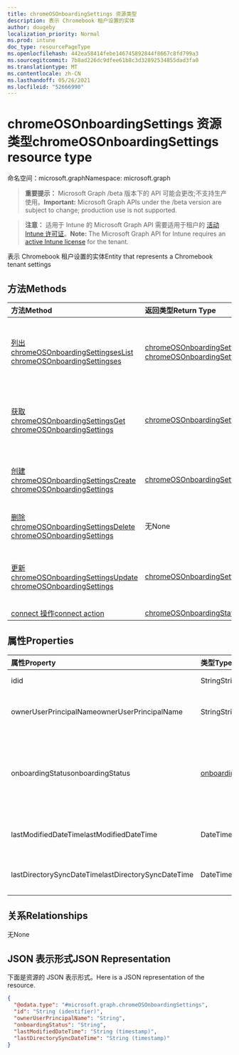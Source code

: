 ```yaml
---
title: chromeOSOnboardingSettings 资源类型
description: 表示 Chromebook 租户设置的实体
author: dougeby
localization_priority: Normal
ms.prod: intune
doc_type: resourcePageType
ms.openlocfilehash: 442ea58414febe146745892844f8667c8fd799a3
ms.sourcegitcommit: 7b8ad226dc9dfee61b8c3d32892534855dad3fa0
ms.translationtype: MT
ms.contentlocale: zh-CN
ms.lasthandoff: 05/26/2021
ms.locfileid: "52666990"
---
```

# <a name="chromeosonboardingsettings-resource-type"></a><span data-ttu-id="b9ecf-103">chromeOSOnboardingSettings 资源类型</span><span class="sxs-lookup"><span data-stu-id="b9ecf-103">chromeOSOnboardingSettings resource type</span></span>

<span data-ttu-id="b9ecf-104">命名空间：microsoft.graph</span><span class="sxs-lookup"><span data-stu-id="b9ecf-104">Namespace: microsoft.graph</span></span>

> <span data-ttu-id="b9ecf-105">**重要提示：** Microsoft Graph /beta 版本下的 API 可能会更改;不支持生产使用。</span><span class="sxs-lookup"><span data-stu-id="b9ecf-105">**Important:** Microsoft Graph APIs under the /beta version are subject to change; production use is not supported.</span></span>

> <span data-ttu-id="b9ecf-106">**注意：** 适用于 Intune 的 Microsoft Graph API 需要适用于租户的 [活动 Intune 许可证](https://go.microsoft.com/fwlink/?linkid=839381)。</span><span class="sxs-lookup"><span data-stu-id="b9ecf-106">**Note:** The Microsoft Graph API for Intune requires an [active Intune license](https://go.microsoft.com/fwlink/?linkid=839381) for the tenant.</span></span>

<span data-ttu-id="b9ecf-107">表示 Chromebook 租户设置的实体</span><span class="sxs-lookup"><span data-stu-id="b9ecf-107">Entity that represents a Chromebook tenant settings</span></span>

## <a name="methods"></a><span data-ttu-id="b9ecf-108">方法</span><span class="sxs-lookup"><span data-stu-id="b9ecf-108">Methods</span></span>
|<span data-ttu-id="b9ecf-109">方法</span><span class="sxs-lookup"><span data-stu-id="b9ecf-109">Method</span></span>|<span data-ttu-id="b9ecf-110">返回类型</span><span class="sxs-lookup"><span data-stu-id="b9ecf-110">Return Type</span></span>|<span data-ttu-id="b9ecf-111">说明</span><span class="sxs-lookup"><span data-stu-id="b9ecf-111">Description</span></span>|
|:---|:---|:---|
|[<span data-ttu-id="b9ecf-112">列出 chromeOSOnboardingSettingses</span><span class="sxs-lookup"><span data-stu-id="b9ecf-112">List chromeOSOnboardingSettingses</span></span>](../api/intune-chromebooksync-chromeosonboardingsettings-list.md)|<span data-ttu-id="b9ecf-113">[chromeOSOnboardingSettings](../resources/intune-chromebooksync-chromeosonboardingsettings.md) 集合</span><span class="sxs-lookup"><span data-stu-id="b9ecf-113">[chromeOSOnboardingSettings](../resources/intune-chromebooksync-chromeosonboardingsettings.md) collection</span></span>|<span data-ttu-id="b9ecf-114">列出 [chromeOSOnboardingSettings 对象的属性和](../resources/intune-chromebooksync-chromeosonboardingsettings.md) 关系。</span><span class="sxs-lookup"><span data-stu-id="b9ecf-114">List properties and relationships of the [chromeOSOnboardingSettings](../resources/intune-chromebooksync-chromeosonboardingsettings.md) objects.</span></span>|
|[<span data-ttu-id="b9ecf-115">获取 chromeOSOnboardingSettings</span><span class="sxs-lookup"><span data-stu-id="b9ecf-115">Get chromeOSOnboardingSettings</span></span>](../api/intune-chromebooksync-chromeosonboardingsettings-get.md)|[<span data-ttu-id="b9ecf-116">chromeOSOnboardingSettings</span><span class="sxs-lookup"><span data-stu-id="b9ecf-116">chromeOSOnboardingSettings</span></span>](../resources/intune-chromebooksync-chromeosonboardingsettings.md)|<span data-ttu-id="b9ecf-117">读取 [chromeOSOnboardingSettings 对象的属性和](../resources/intune-chromebooksync-chromeosonboardingsettings.md) 关系。</span><span class="sxs-lookup"><span data-stu-id="b9ecf-117">Read properties and relationships of the [chromeOSOnboardingSettings](../resources/intune-chromebooksync-chromeosonboardingsettings.md) object.</span></span>|
|[<span data-ttu-id="b9ecf-118">创建 chromeOSOnboardingSettings</span><span class="sxs-lookup"><span data-stu-id="b9ecf-118">Create chromeOSOnboardingSettings</span></span>](../api/intune-chromebooksync-chromeosonboardingsettings-create.md)|[<span data-ttu-id="b9ecf-119">chromeOSOnboardingSettings</span><span class="sxs-lookup"><span data-stu-id="b9ecf-119">chromeOSOnboardingSettings</span></span>](../resources/intune-chromebooksync-chromeosonboardingsettings.md)|<span data-ttu-id="b9ecf-120">创建新的 [chromeOSOnboardingSettings](../resources/intune-chromebooksync-chromeosonboardingsettings.md) 对象。</span><span class="sxs-lookup"><span data-stu-id="b9ecf-120">Create a new [chromeOSOnboardingSettings](../resources/intune-chromebooksync-chromeosonboardingsettings.md) object.</span></span>|
|[<span data-ttu-id="b9ecf-121">删除 chromeOSOnboardingSettings</span><span class="sxs-lookup"><span data-stu-id="b9ecf-121">Delete chromeOSOnboardingSettings</span></span>](../api/intune-chromebooksync-chromeosonboardingsettings-delete.md)|<span data-ttu-id="b9ecf-122">无</span><span class="sxs-lookup"><span data-stu-id="b9ecf-122">None</span></span>|<span data-ttu-id="b9ecf-123">删除 [chromeOSOnboardingSettings](../resources/intune-chromebooksync-chromeosonboardingsettings.md)。</span><span class="sxs-lookup"><span data-stu-id="b9ecf-123">Deletes a [chromeOSOnboardingSettings](../resources/intune-chromebooksync-chromeosonboardingsettings.md).</span></span>|
|[<span data-ttu-id="b9ecf-124">更新 chromeOSOnboardingSettings</span><span class="sxs-lookup"><span data-stu-id="b9ecf-124">Update chromeOSOnboardingSettings</span></span>](../api/intune-chromebooksync-chromeosonboardingsettings-update.md)|[<span data-ttu-id="b9ecf-125">chromeOSOnboardingSettings</span><span class="sxs-lookup"><span data-stu-id="b9ecf-125">chromeOSOnboardingSettings</span></span>](../resources/intune-chromebooksync-chromeosonboardingsettings.md)|<span data-ttu-id="b9ecf-126">更新 [chromeOSOnboardingSettings 对象](../resources/intune-chromebooksync-chromeosonboardingsettings.md) 的属性。</span><span class="sxs-lookup"><span data-stu-id="b9ecf-126">Update the properties of a [chromeOSOnboardingSettings](../resources/intune-chromebooksync-chromeosonboardingsettings.md) object.</span></span>|
|[<span data-ttu-id="b9ecf-127">connect 操作</span><span class="sxs-lookup"><span data-stu-id="b9ecf-127">connect action</span></span>](../api/intune-chromebooksync-chromeosonboardingsettings-connect.md)|[<span data-ttu-id="b9ecf-128">chromeOSOnboardingStatus</span><span class="sxs-lookup"><span data-stu-id="b9ecf-128">chromeOSOnboardingStatus</span></span>](../resources/intune-chromebooksync-chromeosonboardingstatus.md)|<span data-ttu-id="b9ecf-129">尚未记录</span><span class="sxs-lookup"><span data-stu-id="b9ecf-129">Not yet documented</span></span>|

## <a name="properties"></a><span data-ttu-id="b9ecf-130">属性</span><span class="sxs-lookup"><span data-stu-id="b9ecf-130">Properties</span></span>
|<span data-ttu-id="b9ecf-131">属性</span><span class="sxs-lookup"><span data-stu-id="b9ecf-131">Property</span></span>|<span data-ttu-id="b9ecf-132">类型</span><span class="sxs-lookup"><span data-stu-id="b9ecf-132">Type</span></span>|<span data-ttu-id="b9ecf-133">说明</span><span class="sxs-lookup"><span data-stu-id="b9ecf-133">Description</span></span>|
|:---|:---|:---|
|<span data-ttu-id="b9ecf-134">id</span><span class="sxs-lookup"><span data-stu-id="b9ecf-134">id</span></span>|<span data-ttu-id="b9ecf-135">String</span><span class="sxs-lookup"><span data-stu-id="b9ecf-135">String</span></span>|<span data-ttu-id="b9ecf-136">ChromebookTenant 的 ID</span><span class="sxs-lookup"><span data-stu-id="b9ecf-136">The ChromebookTenant's Id</span></span>|
|<span data-ttu-id="b9ecf-137">ownerUserPrincipalName</span><span class="sxs-lookup"><span data-stu-id="b9ecf-137">ownerUserPrincipalName</span></span>|<span data-ttu-id="b9ecf-138">String</span><span class="sxs-lookup"><span data-stu-id="b9ecf-138">String</span></span>|<span data-ttu-id="b9ecf-139">ChromebookTenant 的 OwnerUserPrincipalName</span><span class="sxs-lookup"><span data-stu-id="b9ecf-139">The ChromebookTenant's OwnerUserPrincipalName</span></span>|
|<span data-ttu-id="b9ecf-140">onboardingStatus</span><span class="sxs-lookup"><span data-stu-id="b9ecf-140">onboardingStatus</span></span>|[<span data-ttu-id="b9ecf-141">onboardingStatus</span><span class="sxs-lookup"><span data-stu-id="b9ecf-141">onboardingStatus</span></span>](../resources/intune-chromebooksync-onboardingstatus.md)|<span data-ttu-id="b9ecf-142">ChromebookTenant 的 OnboardingStatus。</span><span class="sxs-lookup"><span data-stu-id="b9ecf-142">The ChromebookTenant's OnboardingStatus.</span></span> <span data-ttu-id="b9ecf-143">可取值为：`unknown`、`inprogress`、`onboarded`、`failed`。</span><span class="sxs-lookup"><span data-stu-id="b9ecf-143">Possible values are: `unknown`, `inprogress`, `onboarded`, `failed`.</span></span>|
|<span data-ttu-id="b9ecf-144">lastModifiedDateTime</span><span class="sxs-lookup"><span data-stu-id="b9ecf-144">lastModifiedDateTime</span></span>|<span data-ttu-id="b9ecf-145">DateTimeOffset</span><span class="sxs-lookup"><span data-stu-id="b9ecf-145">DateTimeOffset</span></span>|<span data-ttu-id="b9ecf-146">ChromebookTenant 的 LastModifiedDateTime</span><span class="sxs-lookup"><span data-stu-id="b9ecf-146">The ChromebookTenant's LastModifiedDateTime</span></span>|
|<span data-ttu-id="b9ecf-147">lastDirectorySyncDateTime</span><span class="sxs-lookup"><span data-stu-id="b9ecf-147">lastDirectorySyncDateTime</span></span>|<span data-ttu-id="b9ecf-148">DateTimeOffset</span><span class="sxs-lookup"><span data-stu-id="b9ecf-148">DateTimeOffset</span></span>|<span data-ttu-id="b9ecf-149">ChromebookTenant 的 LastDirectorySyncDateTime</span><span class="sxs-lookup"><span data-stu-id="b9ecf-149">The ChromebookTenant's LastDirectorySyncDateTime</span></span>|

## <a name="relationships"></a><span data-ttu-id="b9ecf-150">关系</span><span class="sxs-lookup"><span data-stu-id="b9ecf-150">Relationships</span></span>
<span data-ttu-id="b9ecf-151">无</span><span class="sxs-lookup"><span data-stu-id="b9ecf-151">None</span></span>

## <a name="json-representation"></a><span data-ttu-id="b9ecf-152">JSON 表示形式</span><span class="sxs-lookup"><span data-stu-id="b9ecf-152">JSON Representation</span></span>
<span data-ttu-id="b9ecf-153">下面是资源的 JSON 表示形式。</span><span class="sxs-lookup"><span data-stu-id="b9ecf-153">Here is a JSON representation of the resource.</span></span>
<!-- {
  "blockType": "resource",
  "keyProperty": "id",
  "@odata.type": "microsoft.graph.chromeOSOnboardingSettings"
}
-->
``` json
{
  "@odata.type": "#microsoft.graph.chromeOSOnboardingSettings",
  "id": "String (identifier)",
  "ownerUserPrincipalName": "String",
  "onboardingStatus": "String",
  "lastModifiedDateTime": "String (timestamp)",
  "lastDirectorySyncDateTime": "String (timestamp)"
}
```




